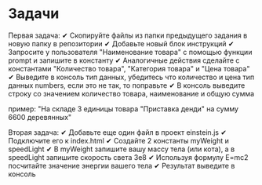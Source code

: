 # Задачи
Первая задача:
✔ Скопируйте файлы из папки предыдущего задания в новую папку в репозитории
✔ Добавьте новый блок инструкций
✔ Запросите у пользователя "Наименование товара" с помощью функции prompt и запишите в константу
✔ Аналогичные действия сделайте с константами "Количество товара", "Категория товара" и "Цена товара"
✔ Выведите в консоль тип данных, убедитесь что количество и цена тип данных numbers, если это не так, то поправьте
✔ В консоль выведите строку со значением количество товара, наименование и общую сумма 

пример: "На складе 3 единицы товара "Приставка денди" на сумму 6600 деревянных"

Вторая задача:
✔ Добавьте еще один файл в проект einstein.js
✔ Подключите его к index.html
✔ Создайте 2 константы myWeight и speedLight
✔ В myWeight запишите вашу массу тела (или кота), а в speedLight запишите скорость света 3e8
✔ Используя формулу E=mc2 посчитайте значение энергии вашего тела
✔ Результат выведите в консоль